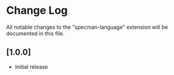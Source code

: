 # Change Log

All notable changes to the "specman-language" extension will be documented in this file.

## [1.0.0]

- Initial release